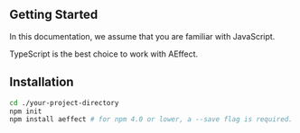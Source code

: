 ## Getting Started

In this documentation, we assume that you are familiar with JavaScript.

TypeScript is the best choice to work with AEffect.

## Installation
```bash
cd ./your-project-directory
npm init
npm install aeffect # for npm 4.0 or lower, a --save flag is required.
```


